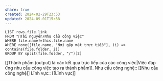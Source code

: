 ```yaml
---
share: true
created: 2024-02-29T23:53
updated: 2024-09-01T15:38
---
```

```dataview
LIST rows.file.link
FROM "📜Tài nguyên/Nhu cầu công việc" 
WHERE file.name!=this.file.name
WHERE none([file.name, "Nơi gặp mặt trực tiếp"], (i) => contains(file.folder, i))
GROUP BY split(file.folder, "/")[2]
```

[[Thành phẩm (output) là các kết quả trực tiếp của các công việc|Việc đáp ứng nhu cầu công việc tạo ra thành phẩm]].
Nhu cầu công nghệ:: [[Nhu cầu công nghệ]]
Lĩnh vực:: [[Lĩnh vực]]